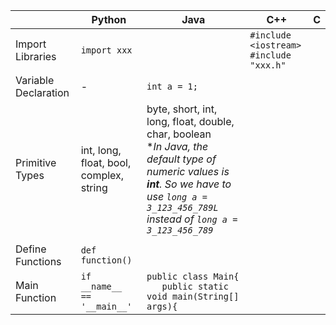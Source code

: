 |   | Python | Java |C++|C|
|---| ------ | ---- |---|-|
|Import Libraries| `import xxx` |  |`#include <iostream>` <br> `#include "xxx.h"`| |
|Variable Declaration| - |`int a = 1;` | | |
|Primitive Types|int, long, float, bool, complex, string|byte, short, int, long, float, double, char, boolean <br> *_In Java, the default type of numeric values is **int**. So we have to use `long a = 3_123_456_789L` instead of `long a = 3_123_456_789`_|||
||||||
|Define Functions|`def function()`||||
|Main Function|`if __name__ == '__main__'`|`public class Main{` <br> `   public static void main(String[] args){`|||

